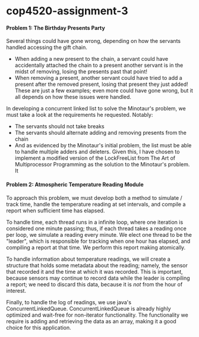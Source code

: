 # cop4520-assignment-3
#### Problem 1: The Birthday Presents Party
Several things could have gone wrong, depending on how the servants handled
accessing the gift chain.
* When adding a new present to the chain, a servant could have accidentally attached
the chain to a present another servant is in the midst of removing, losing the presents
past that point!
* When removing a present, another servant could have tried to add a present after the
removed present, losing that present they just added!
These are just a few examples; even more could have gone wrong, but it all depends
on how these issues were handled.

In developing a concurrent linked list to solve the Minotaur's problem, we must
take a look at the requirements he requested. Notably:
* The servants should not take breaks
* The servants should alternate adding and removing presents from the chain
* And as evidenced by the Minotaur's initial problem, the list must be able to
handle multiple adders and deleters.
Given this, I have chosen to implement a modified version of the LockFreeList from
The Art of Multiprocessor Programming as the solution to the Minotaur's problem.
It


#### Problem 2: Atmospheric Temperature Reading Module
To approach this problem, we must develop both a method to simulate / track time,
handle the temperature reading at set intervals, and compile a report when
sufficient time has elapsed.

To handle time, each thread runs in a infinite loop, where one iteration is considered
one minute passing; thus, if each thread takes a reading once per loop, we simulate
a reading every minute. We elect one thread to be the "leader", which is responsible
for tracking when one hour has elapsed, and compiling a report at that time. We
perform this report making atomically.

To handle information about temperature readings, we will create a structure that
holds some metadata about the reading; namely, the sensor that recorded it and
the time at which it was recorded. This is important, because sensors may continue to
record data while the leader is compiling a report; we need to discard this data,
because it is *not* from the hour of interest.

Finally, to handle the log of readings, we use java's ConcurrentLinkedQueue.
ConcurrentLinkedQueue is already highly optimized and wait-free for non-iterator
functionality. The functionality we require is adding and retrieving the data as
an array, making it a good choice for this application.

